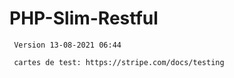 # PHP-Slim-Restful
```
 Version 13-08-2021 06:44
 
 cartes de test: https://stripe.com/docs/testing
